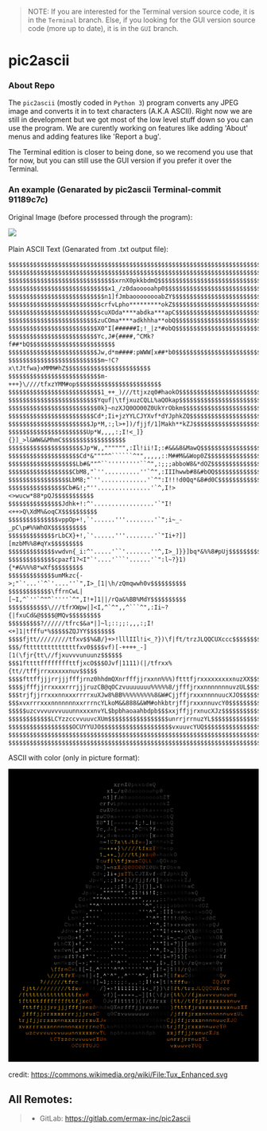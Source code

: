 > NOTE: If you are interested for the Terminal version source code, it is in the ```Terminal``` branch. Else, if you looking for the GUI version source code (more up to date), it is  in the ```GUI``` branch.

# pic2ascii

### About Repo
The `pic2ascii` (mostly coded in `Python 3`) program converts any JPEG image and converts it in to text characters (A.K.A ASCII).
Right now we are still in development but we got most of the low level stuff down so you can use the program. We are curently working on features like adding 'About' menus and adding features like 'Report a bug'. 

The Terminal edition is closer to being done, so we recomend you use that for now, but you can still use the GUI version if you prefer it over the Terminal.




### An example (Genarated by pic2ascii Terminal-commit 91189c7c)

Original Image (before processed through the program):

![](ext-files/download.jpg)

Plain ASCII Text (Genarated from .txt output file):
```
$$$$$$$$$$$$$$$$$$$$$$$$$$$$$$$$$$$$$$$$$$$$$$$$$$$$$$$$$$$$$$$$$$$$$$$
$$$$$$$$$$$$$$$$$$$$$$$$$$$$$$$$$$$$$$$$$$$$$$$$$$$$$$$$$$$$$$$$$$$$$$$
$$$$$$$$$$$$$$$$$$$$$$$$$$$$$$xrnX0pkkbdmQ$$$$$$$$$$$$$$$$$$$$$$$$$$$$$
$$$$$$$$$$$$$$$$$$$$$$$$$$$$x1_/z0daooooahp0$$$$$$$$$$$$$$$$$$$$$$$$$$$
$$$$$$$$$$$$$$$$$$$$$$$$$$$n1]fJmbaoooooooabZY$$$$$$$$$$$$$$$$$$$$$$$$$
$$$$$$$$$$$$$$$$$$$$$$$$$$crfvLpho*********okZ$$$$$$$$$$$$$$$$$$$$$$$$$
$$$$$$$$$$$$$$$$$$$$$$$$$$cuXOda****abdka***apC$$$$$$$$$$$$$$$$$$$$$$$$
$$$$$$$$$$$$$$$$$$$$$$$$$zuCOma****adkhhha**obQ$$$$$$$$$$$$$$$$$$$$$$$$
$$$$$$$$$$$$$$$$$$$$$$$$$X0"I[######I;!_|z*#obQ$$$$$$$$$$$$$$$$$$$$$$$$
$$$$$$$$$$$$$$$$$$$$$$$$$Yc,J#{####,^CMk?f##*bQ$$$$$$$$$$$$$$$$$$$$$$$$
$$$$$$$$$$$$$$$$$$$$$$$$$Jw,d*m####:pWWW[x##*b0$$$$$$$$$$$$$$$$$$$$$$$$
$$$$$$$$$$$$$$$$$$$$$$$$$$m~!C?x\tJtfwa}xMMM#hZ$$$$$$$$$$$$$$$$$$$$$$$$
$$$$$$$$$$$$$$$$$$$$$$$$$$m-+++}\////tfxzYMM#op$$$$$$$$$$$$$$$$$$$$$$$$
$$$$$$$$$$$$$$$$$$$$$$$$$$1_++_)///ttjxzq0#haokO$$$$$$$$$$$$$$$$$$$$$$$
$$$$$$$$$$$$$$$$$$$$$$$$$Yquf|\tfjxuzCQLL%aQOkap$$$$$$$$$$$$$$$$$$$$$$$
$$$$$$$$$$$$$$$$$$$$$$$$$0k}~nzXJQ0OO00Z0UkYrObkm$$$$$$$$$$$$$$$$$$$$$$
$$$$$$$$$$$$$$$$$$$$$$$$Cd*;Ii+jzYYLCJYXvf*dYJphkZQ$$$$$$$$$$$$$$$$$$$$
$$$$$$$$$$$$$$$$$$$$$$$Jp*M,:;l>+])/fjjf/1]Makh**kZJ$$$$$$$$$$$$$$$$$$$
$$$$$$$$$$$$$$$$$$$$$$Up*W,,,,:;I!<_]}{}]_>l&WW&&MhmC$$$$$$$$$$$$$$$$$$
$$$$$$$$$$$$$$$$$$$$$Jp*W,,"""""",:Il!ii!I;:#&&&8&MawQ$$$$$$$$$$$$$$$$$
$$$$$$$$$$$$$$$$$$$$Cd*&"""^^``````^"",,,,,::M##M&&Wop0Z$$$$$$$$$$$$$$$
$$$$$$$$$$$$$$$$$$$Lb#&""^``'''''''''``^",:;;;abboW8&*dOZ$$$$$$$$$$$$$$
$$$$$$$$$$$$$$$$$$CbM8,"`''..........''`^",:IIIhwwb#8&#bOQ$$$$$$$$$$$$$
$$$$$$$$$$$$$$$$$LbM8;"`''.............'`^":I!!!d0Qq*&8#d0C$$$$$$$$$$$$
$$$$$$$$$$$$$$$$Cb#&!;"''...............'`^,I!><>wucw*88*pQJ$$$$$$$$$$$
$$$$$$$$$$$$$$$Jdhk+!:^'.................'`"I!<++>Q\XdM%&oqCX$$$$$$$$$$
$$$$$$$$$$$$$$vppOp+!,`'......'''........'`";i~_-_pC\p#%%WhOX$$$$$$$$$$
$$$$$$$$$$$$$rLbCX}+!,`'......'''........'`"Ii+?]][mzbM%%8#qYx$$$$$$$$$
$$$$$$$$$$$$$vwdvn{_i:^'.....'``'.......''^,I>_]}}]bq*&%%8#pUj$$$$$$$$$
$$$$$$$$$$$$$cpazf1?<I"`'....'```'......'`":l~?}1){*#&%%%8*wXf$$$$$$$$$
$$$$$$$$$$$$$umMkzc{->;"`'...'`^`'....''`",I>_[1|\h/zQmqwwh0v$$$$$$$$$$
$$$$$$$$$$$$\ffrnCwL|[~I,^`''`^"^`''''`^",I!+]1||/rQa&%BB%MdY$$$$$$$$$$
$$$$$$$$$$$\///tfrXWpw|]<I,^`^",,^```^",:Ii~?{|fxuCd&@$$$$@MQv$$$$$$$$$
$$$$$$$$$?//////tfrc$&a*|]~l;::;;:,,,:;I!<+]1|tfffu*%$$$$$ZQJYY$$$$$$$$
$$$$fjtt/////////tfxv$$%&B/}+>!lllIIl!i<_?})\f|ft/trzJLQQCUXccc$$$$$$$$
$$$/fttttttttttttttfxv0$$$$vf)[-++++_-][1(\fjr{tt\//fjxuvvvunuunz$$$$$$
$$$1fttttffffffffttfjxcO$$$OJvf|1111)(|/tfrxx%{tt//tffjrrxxxxxxnuv$$$$$
$$$$fttffjjjrrjjjfffjrnz0hhdmQXnrfffjjrxxnn%%%)ftttfjrxxxxxxxxxnuzXX$$$
$$$$jfffjjrrxxxxrrrjjjruzCB@qOCzvuuuuuuu%%%%%8/jfffjrxxnnnnnnnuvzUL$$$$
$$$trjfjjrrxxxnnxxxrrrrxuXJw8%BB%%%%%%%%%8&W#CjjffjrxxxnnnnuucXJO$$$$$$
$$$xvxrrrxxxnnnnnnnxxrrrncYLkoM&&888&&WM#ohkbtrjffjrxxxnnuvcY0$$$$$$$$$
$$$$$uzcvvvuvvvuuunnxxxxnvYL$bpbhaoaahbdpb$$$xxjffjjrxnucXJz$$$$$$$$$$$
$$$$$$$$$$$$LCYzzccvvuuvcXUm$$$$$$$$$$$$$$$$$unrrjrrnuzYL$$$$$$$$$$$$$$
$$$$$$$$$$$$$$$$$$OCUYYUJO$$$$$$$$$$$$$$$$$$$$vxuuvcYUQ$$$$$$$$$$$$$$$$
$$$$$$$$$$$$$$$$$$$$$$$$$$$$$$$$$$$$$$$$$$$$$$$$$$$$$$$$$$$$$$$$$$$$$$$
$$$$$$$$$$$$$$$$$$$$$$$$$$$$$$$$$$$$$$$$$$$$$$$$$$$$$$$$$$$$$$$$$$$$$$$
```


ASCII with color (only in picture format):

![](ext-files/output1_0.png)

credit: https://commons.wikimedia.org/wiki/File:Tux_Enhanced.svg
## All Remotes:
> * GitLab: https://gitlab.com/ermax-inc/pic2ascii
